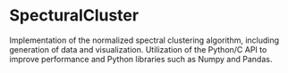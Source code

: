 # SpecturalCluster

Implementation of the normalized spectral clustering algorithm, including generation of data and visualization.
Utilization of the Python/C API to improve performance and Python libraries such as Numpy and Pandas.
